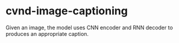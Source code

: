 # cvnd-image-captioning
Given an image, the model uses CNN encoder and RNN decoder to produces an appropriate caption.
